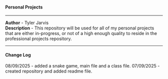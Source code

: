 #### Personal Projects

---

**Author** - Tyler Jarvis \
**Description** - This repository will be used for all of my personal projects that are either in-progress, or not of a high enough quality to reside in the professional projects repository. 

---

#### Change Log

08/09/2025 - added a snake game, main file and a class file.
07/09/2025 - created repository and added readme file. 